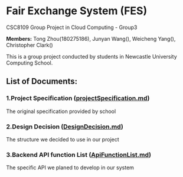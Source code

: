 # Fair Exchange System (FES)
CSC8109 Group Project in Cloud Computing - Group3

**Members:** Tong Zhou(180275186), Junyan Wang(), Weicheng Yang(), Christopher Clark()

This is a group project conducted by students in Newcastle University Computing School.

## List of Documents:

### 1.Project Specification ([projectSpecification.md](https://github.com/DnsZhou/CSC8109-Group-Project-in-Cloud-Computing/blob/master/projectSpecification.md))
The original specification provided by school

### 2.Design Decision ([DesignDecision.md](https://github.com/DnsZhou/CSC8109-Group-Project-in-Cloud-Computing/blob/master/DesignDecision.md))
The structure we decided to use in our project

### 3.Backend API function List ([ApiFunctionList.md](https://github.com/DnsZhou/CSC8109-Group-Project-in-Cloud-Computing/blob/master/ApiFunctionList.md))
The specific API we planed to develop in our system
